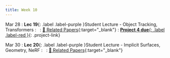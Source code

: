 ```yaml
---
title: Week 10
---
```


Mar 28
: **Lec 19**{: .label .label-purple }Student Lecture - Object Tracking, Transformers
: &nbsp;
  : [📃 Related Papers](/CSCI5980-Spr23-DeepRob/papers/){:target="_blank"}
: [**Project 4 due**{: .label .label-red }](/CSCI5980-Spr23-DeepRob/projects/project4){: .project-link}
  <!-- : [Solution](#) -->

Mar 30
: **Lec 20**{: .label .label-purple }Student Lecture - Implicit Surfaces, Geometry, NeRF
: &nbsp;
  : [📃 Related Papers](/CSCI5980-Spr23-DeepRob/papers/){:target="_blank"}
  <!-- : [3.1](#), [2.2](#), [2.3](#) -->

<!-- Mar 17
: **Dis 10**{: .label .label-blue }[Paper discussion: Deep Filters](#) -->
